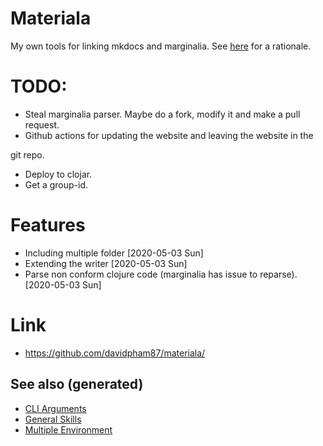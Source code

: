 # Materiala

My own tools for linking mkdocs and marginalia. See [here](https://github.com/davidpham87/materiala/blob/master/doc/index.md) for a rationale.


# TODO:

-   Steal marginalia parser. Maybe do a fork, modify it and make a pull request.
-   Github actions for updating the website and leaving the website in the

git repo.

-   Deploy to clojar.
-   Get a group-id.


# Features

-   Including multiple folder <span class="timestamp-wrapper"><span class="timestamp">[2020-05-03 Sun]</span></span>
-   Extending the writer <span class="timestamp-wrapper"><span class="timestamp">[2020-05-03 Sun]</span></span>
-   Parse non conform clojure code (marginalia has issue to reparse). <span class="timestamp-wrapper"><span class="timestamp">[2020-05-03 Sun]</span></span>


# Link

-   <https://github.com/davidpham87/materiala/>


## See also (generated)

-   [CLI Arguments](20200430154352-cli_arguments.md)
-   [General Skills](general.md)
-   [Multiple Environment](20200430154528-multiple_environment.md)
